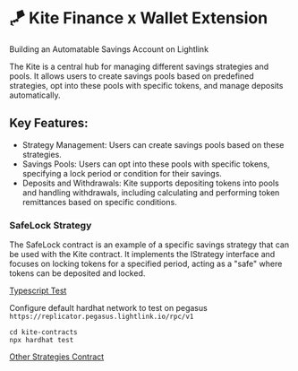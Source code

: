# 🪁 Kite Finance x Wallet Extension

Building an Automatable Savings Account on Lightlink

The Kite is a central hub for managing different savings strategies and pools. It allows users to create savings pools based on predefined strategies, opt into these pools with specific tokens, and manage deposits automatically.

## Key Features:

- Strategy Management: Users can create savings pools based on these strategies.
- Savings Pools: Users can opt into these pools with specific tokens, specifying a lock period or condition for their savings.
- Deposits and Withdrawals: Kite supports depositing tokens into pools and handling withdrawals, including calculating and performing token remittances based on specific conditions.

### SafeLock Strategy

The SafeLock contract is an example of a specific savings strategy that can be used with the Kite contract. It implements the IStrategy interface and focuses on locking tokens for a specified period, acting as a "safe" where tokens can be deposited and locked.

[Typescript Test](kite-contracts/test/SafeLock.ts)

Configure default hardhat network to test on pegasus `https://replicator.pegasus.lightlink.io/rpc/v1 `

```
cd kite-contracts
npx hardhat test
```

[Other Strategies Contract]()

